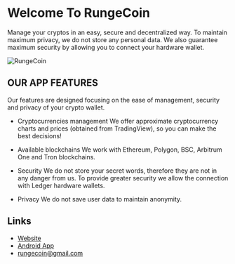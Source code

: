 # Welcome To RungeCoin

Manage your cryptos in an easy, secure and decentralized way. To maintain maximum privacy, we do not store any personal data. We also guarantee maximum security by allowing you to connect your hardware wallet.

![RungeCoin](https://github.com/nicolas-meilan/RungeCoin/assets/5504853/4adf82bf-197d-4598-b736-e3acd6f289cb)

## OUR APP FEATURES

Our features are designed focusing on the ease of management, security and privacy of your crypto wallet.

- Cryptocurrencies management
We offer approximate cryptocurrency charts and prices (obtained from TradingView), so you can make the best decisions!

- Available blockchains
We work with Ethereum, Polygon, BSC, Arbitrum One and Tron blockchains.

- Security
We do not store your secret words, therefore they are not in any danger from us. To provide greater security we allow the connection with Ledger hardware wallets.

- Privacy
We do not save user data to maintain anonymity.

## Links

- [Website](https://rungecoin.web.app)
- [Android App](https://play.google.com/store/apps/details?id=com.RungeCoin&hl=en&gl=US)
- [rungecoin@gmail.com](mailto:rungecoin@gmail.com)
